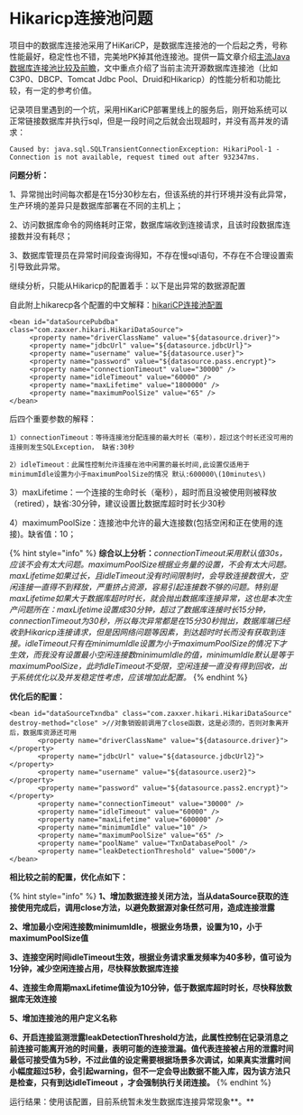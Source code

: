 # Hikaricp连接池问题

项目中的数据库连接池采用了HiKariCP，是数据库连接池的一个后起之秀，号称性能最好，稳定性也不错，完美地PK掉其他连接池。提供一篇文章介绍[主流Java数据库连接池比较及前瞻](https://blog.csdn.net/belalds/article/details/80339479)，文中重点介绍了当前主流开源数据库连接池（比如C3P0、DBCP、Tomcat Jdbc Pool、Druid和Hikaricp）的性能分析和功能比较，有一定的参考价值。

记录项目里遇到的一个坑，采用HiKariCP部署里线上的服务后，刚开始系统可以正常链接数据库并执行sql，但是一段时间之后就会出现超时，并没有高并发的请求：

`Caused by: java.sql.SQLTransientConnectionException: HikariPool-1 - Connection is not available, request timed out after 932347ms.`

**问题分析：**

1、异常抛出时间每次都是在15分30秒左右，但该系统的并行环境并没有此异常，生产环境的差异只是数据库部署在不同的主机上；

2、访问数据库命令的网络耗时正常，数据库端收到连接请求，且该时段数据库连接数并没有耗尽；

3、数据库管理员在异常时间段查询得知，不存在慢sql语句，不存在不合理设置索引导致此异常。

继续分析，只能从Hikaricp的配置着手：以下是出异常的数据源配置 

自此附上hikarecp各个配置的中文解释：[hikariCP连接池配置](https://my.oschina.net/u/2300159/blog/1816537)

```text
<bean id="dataSourcePubdba" class="com.zaxxer.hikari.HikariDataSource">
     <property name="driverClassName" value="${datasource.driver}">
     <property name="jdbcUrl" value="${datasource.jdbcUrl}">
     <property name="username" value="${datasource.user}">
     <property name="password" value="${datasource.pass.encrypt}">
     <property name="connectionTimeout" value="30000" />
     <property name="idleTimeout" value="60000" />
     <property name="maxLifetime" value="1800000" />
     <property name="maximumPoolSize" value="65" />
</bean>
```

后四个重要参数的解释：

    1）connectionTimeout：等待连接池分配连接的最大时长（毫秒），超过这个时长还没可用的连接则发生SQLException， 缺省:30秒 

    2）idleTimeout：此属性控制允许连接在池中闲置的最长时间,此设置仅适用于minimumIdle设置为小于maximumPoolSize的情况 默认:600000\(10minutes\)

   3）maxLifetime：一个连接的生命时长（毫秒），超时而且没被使用则被释放（retired），缺省:30分钟，建议设置比数据库超时时长少30秒

4）maximumPoolSize：连接池中允许的最大连接数\(包括空闲和正在使用的连接\)。缺省值：10；

{% hint style="info" %}
**综合以上分析：**_connectionTimeout采用默认值30s，应该不会有太大问题。maximumPoolSize根据业务量的设置，不会有太大问题。maxLifetime如果过长，且idleTimeout没有时间限制时，会导致连接数很大，空闲连接一直得不到释放，严重挤占资源，容易引起连接数不够的问题。特别是maxLifetime如果大于数据库超时时长，就会抛出数据库连接异常，这也是本次生产问题所在：maxLifetime设置成30分钟，超过了数据库连接时长15分钟，connectionTimeout为30秒，所以每次异常都是在15分30秒抛出，数据库端已经收到Hikaricp连接请求，但是因网络问题等因素，到达超时时长而没有获取到连接。idleTimeout只有在minimumIdle设置为小于maximumPoolSize的情况下才生效，而我没有设置最小空闲连接数minimumIdle的值，minimumIdle默认是等于maximumPoolSize，此时idleTimeout不受限，空闲连接一直没有得到回收，出于系统优化以及并发稳定性考虑，应该增加此配置。_
{% endhint %}

**优化后的配置：**

```text
<bean id="dataSourceTxndba" class="com.zaxxer.hikari.HikariDataSource" destroy-method="close" >//对象销毁前调用了close函数，这是必须的，否则对象离开后，数据库资源还可用
       <property name="driverClassName" value="${datasource.driver}"></property>
       <property name="jdbcUrl" value="${datasource.jdbcUrl2}"></property>
       <property name="username" value="${datasource.user2}"></property>
       <property name="password" value="${datasource.pass2.encrypt}"></property>
       <property name="connectionTimeout" value="30000" />
       <property name="idleTimeout" value="60000" />
       <property name="maxLifetime" value="600000" />
       <property name="minimumIdle" value="10" />
       <property name="maximumPoolSize" value="65" />
       <property name="poolName" value="TxnDatabasePool" />
       <property name="leakDetectionThreshold" value="5000"/>
</bean>
```

**相比较之前的配置，优化点如下：**

{% hint style="info" %}
**1、增加数据连接关闭方法，当从dataSource获取的连接使用完成后，调用close方法，以避免数据源对象任然可用，造成连接泄露**

 **2、增加最小空闲连接数minimumIdle，根据业务场景，设置为10，小于maximumPoolSize值**

**3、连接空闲时间idleTimeout生效，根据业务请求重发频率为40多秒，值可设为1分钟，减少空闲连接占用，尽快释放数据库连接**

**4、连接生命周期maxLifetime值设为10分钟，低于数据库超时时长，尽快释放数据库无效连接**

**5、增加连接池的用户定义名称**

**6、开启连接监测泄露leakDetectionThreshold方法，此属性控制在记录消息之前连接可能离开池的时间量，表明可能的连接泄漏。值代表连接被占用的泄露时间最低可接受值为5秒，不过此值的设定需要根据场景多次调试，如果真实泄露时间小幅度超过5秒，会引起warning，但不一定会导出数据不能入库，因为该方法只是检查，只有到达idleTimeout ，才会强制执行关闭连接。**
{% endhint %}

运行结果：使用该配置，目前系统暂未发生数据库连接异常现象**。**


